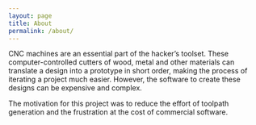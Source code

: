```yaml
---
layout: page
title: About
permalink: /about/
---
```

CNC machines are an essential part of the hacker’s toolset. These computer-controlled cutters of wood, metal and other materials can translate a design into a prototype in short order, making the process of iterating a project much easier. However, the software to create these designs can be expensive and complex.

The motivation for this project was to reduce the effort of toolpath generation and the frustration at the cost of commercial software. 
